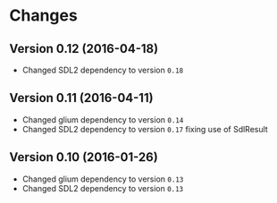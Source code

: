 # Changes

## Version 0.12 (2016-04-18)
- Changed SDL2 dependency to version `0.18`

## Version 0.11 (2016-04-11)
- Changed glium dependency to version `0.14`
- Changed SDL2 dependency to version `0.17` fixing use of SdlResult

## Version 0.10 (2016-01-26)
- Changed glium dependency to version `0.13`
- Changed SDL2 dependency to version `0.13`
